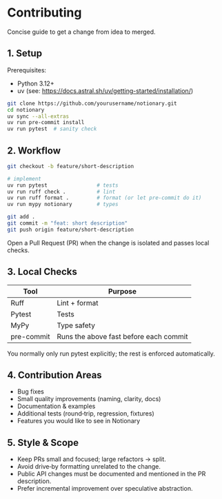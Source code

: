 # Contributing

Concise guide to get a change from idea to merged.

## 1. Setup

Prerequisites:

- Python 3.12+
- uv (see: https://docs.astral.sh/uv/getting-started/installation/)

```bash
git clone https://github.com/yourusername/notionary.git
cd notionary
uv sync --all-extras
uv run pre-commit install
uv run pytest  # sanity check
```

## 2. Workflow

```bash
git checkout -b feature/short-description

# implement
uv run pytest                # tests
uv run ruff check .          # lint
uv run ruff format .         # format (or let pre-commit do it)
uv run mypy notionary        # types

git add .
git commit -m "feat: short description"
git push origin feature/short-description
```

Open a Pull Request (PR) when the change is isolated and passes local checks.

## 3. Local Checks

| Tool       | Purpose                                |
| ---------- | -------------------------------------- |
| Ruff       | Lint + format                          |
| Pytest     | Tests                                  |
| MyPy       | Type safety                            |
| pre-commit | Runs the above fast before each commit |

You normally only run pytest explicitly; the rest is enforced automatically.

## 4. Contribution Areas

- Bug fixes
- Small quality improvements (naming, clarity, docs)
- Documentation & examples
- Additional tests (round‑trip, regression, fixtures)
- Features you would like to see in Notionary

## 5. Style & Scope

- Keep PRs small and focused; large refactors → split.
- Avoid drive‑by formatting unrelated to the change.
- Public API changes must be documented and mentioned in the PR description.
- Prefer incremental improvement over speculative abstraction.
